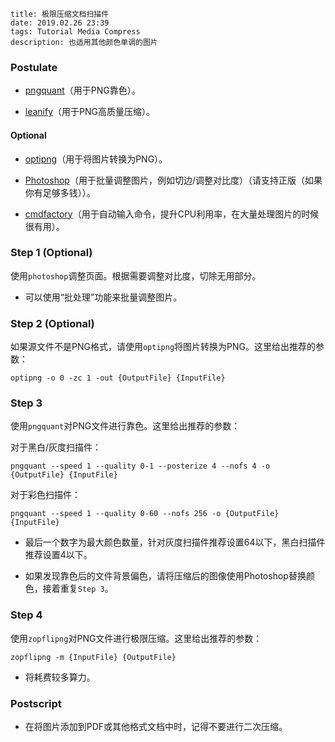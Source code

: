 ```
title: 极限压缩文档扫描件
date: 2019.02.26 23:39
tags: Tutorial Media Compress
description: 也适用其他颜色单调的图片
```

### Postulate

* [pngquant](https://pngquant.org)（用于PNG靠色）。

* [leanify](https://github.com/leanify/leanify)（用于PNG高质量压缩）。

#### Optional

* [optipng](http://optipng.sourceforge.net)（用于将图片转换为PNG）。

* [Photoshop](https://adobe.com/photoshop)（用于批量调整图片，例如切边/调整对比度）（请支持正版（如果你有足够多钱））。

* [cmdfactory](https://github.com/kkocdko/cmdfactory)（用于自动输入命令，提升CPU利用率，在大量处理图片的时候很有用）。

### Step 1 (Optional)

使用`photoshop`调整页面。根据需要调整对比度，切除无用部分。

* 可以使用“批处理”功能来批量调整图片。

### Step 2 (Optional)

如果源文件不是PNG格式，请使用`optipng`将图片转换为PNG。这里给出推荐的参数：

```
optipng -o 0 -zc 1 -out {OutputFile} {InputFile}
```

### Step 3

使用`pngquant`对PNG文件进行靠色。这里给出推荐的参数：

对于黑白/灰度扫描件：

```
pngquant --speed 1 --quality 0-1 --posterize 4 --nofs 4 -o {OutputFile} {InputFile}
```

对于彩色扫描件：

```
pngquant --speed 1 --quality 0-60 --nofs 256 -o {OutputFile} {InputFile}
```

* 最后一个数字为最大颜色数量，针对灰度扫描件推荐设置64以下，黑白扫描件推荐设置4以下。

* 如果发现靠色后的文件背景偏色，请将压缩后的图像使用Photoshop替换颜色，接着重复`Step 3`。

### Step 4

使用`zopflipng`对PNG文件进行极限压缩。这里给出推荐的参数：

```
zopflipng -m {InputFile} {OutputFile}
```

* 将耗费较多算力。

### Postscript

* 在将图片添加到PDF或其他格式文档中时，记得不要进行二次压缩。
